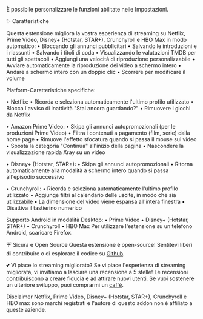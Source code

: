 È possibile personalizzare le funzioni abilitate nelle Impostazioni.

✨ Caratteristiche

Questa estensione migliora la vostra esperienza di streaming su Netflix, Prime Video, Disney+ (Hotstar, STAR+), Crunchyroll e HBO Max in modo automatico:
  • Bloccando gli annunci pubblicitari
  • Salvando le introduzioni e i riassunti
  • Salvando i titoli di coda
  • Visualizzando le valutazioni TMDB per tutti gli spettacoli
  • Aggiungi una velocità di riproduzione personalizzabile
  • Avviare automaticamente la riproduzione dei video a schermo intero
  • Andare a schermo intero con un doppio clic
  • Scorrere per modificare il volume

Platform-Caratteristiche specifiche:

  • Netflix:
      • Ricorda e seleziona automaticamente l'ultimo profilo utilizzato
      • Blocca l'avviso di inattività "Stai ancora guardando?"
      • Rimuovere i giochi da Netflix

  • Amazon Prime Video:
      • Skipa gli annunci autopromozionali (per le produzioni Prime Video)
      • Filtra i contenuti a pagamento (film, serie) dalla home page
      • Rimuove l'effetto sfocatura quando si passa il mouse sui video
      • Sposta la categoria "Continua" all'inizio della pagina
      • Nascondere la visualizzazione rapida Xray su un video

  • Disney+ (Hotstar, STAR+):
      • Skipa gli annunci autopromozionali
      • Ritorna automaticamente alla modalità a schermo intero quando si passa all'episodio successivo

  • Crunchyroll:
      • Ricorda e seleziona automaticamente l'ultimo profilo utilizzato
      • Aggiunge filtri al calendario delle uscite, in modo che sia utilizzabile
      • La dimensione del video viene espansa all'intera finestra
      • Disattiva il tastierino numerico

Supporto Android in modalità Desktop:
  • Prime Video
  • Disney+ (Hotstar, STAR+)
  • Crunchyroll
  • HBO Max
  Per utilizzare l'estensione su un telefono Android, scaricare Firefox.

☔ Sicura e Open Source
Questa estensione è open-source! Sentitevi liberi di contribuire o di esplorare il codice su [Github](https://github.com/Dreamlinerm/Netflix-Prime-Auto-Skip).

💕 Vi piace lo streaming migliorato?
Se vi piace l'esperienza di streaming migliorata, vi invitiamo a lasciare una recensione a 5 stelle! Le recensioni contribuiscono a creare fiducia e ad attirare nuovi utenti.
Se vuoi sostenere un ulteriore sviluppo, puoi comprarmi un [caffè](https://github.com/sponsors/Dreamlinerm).

Disclaimer
Netflix, Prime Video, Disney+ (Hotstar, STAR+), Crunchyroll e HBO max sono marchi registrati e l'autore di questo addon non è affiliato a queste aziende.
